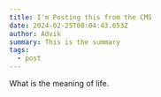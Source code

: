 ```yaml
---
title: I'm Posting this from the CMS
date: 2024-02-25T08:04:43.653Z
author: Advik
summary: This is the summary
tags:
  - post
---
```

What is the meaning of life.
